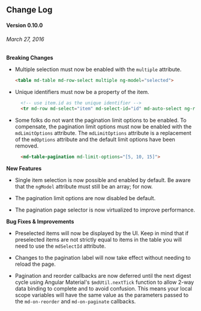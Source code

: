 ## Change Log

#### Version 0.10.0
###### March 27, 2016

**Breaking Changes**

* Multiple selection must now be enabled with the `multiple` attribute.

  ```html
  <table md-table md-row-select multiple ng-model="selected">
  ```

* Unique identifiers must now be a property of the item.

  ```html
    <!-- use item.id as the unique identifier -->
    <tr md-row md-select="item" md-select-id="id" md-auto-select ng-repeat="item in items">
  ```
  
* Some folks do not want the pagination limit options to be enabled. To compensate, the pagination limit options must now be enabled with the `mdLimitOptions` attribute. The `mdLimitOptions` attribute is a replacement of the `mdOptions` attribute and the default limit options have been removed.

  ```html
    <md-table-pagination md-limit-options="[5, 10, 15]">
  ```

**New Features**

* Single item selection is now possible and enabled by default. Be aware that the `ngModel` attribute must still be an array; for now.

* The pagination limit options are now disabled be default.

* The pagination page selector is now virtualized to improve performance.

**Bug Fixes & Improvements**

* Preselected items will now be displayed by the UI. Keep in mind that if preselected items are not strictly equal to items in the table you will need to use the `mdSelectId` attribute.

* Changes to the pagination label will now take effect without needing to reload the page.

* Pagination and reorder callbacks are now deferred until the next digest cycle using Angular Material's `$mdUtil.nextTick` function to allow 2-way data binding to complete and to avoid confusion. This means your local scope variables will have the same value as the parameters passed to the `md-on-reorder` and `md-on-paginate` callbacks.
